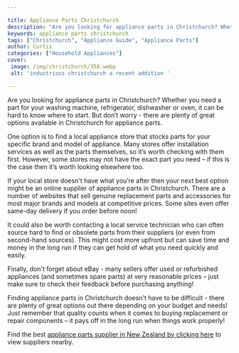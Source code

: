 ```yaml
---

title: Appliance Parts Christchurch
description: "Are you looking for appliance parts in Christchurch? Whether you need a part for your washing machine, refrigerator, dishwasher or...lets find out"
keywords: appliance parts christchurch
tags: ["Christchurch", "Appliance Guide", "Appliance Parts"]
author: Curtis
categories: ["Household Appliances"]
cover: 
 image: /img/christchurch/358.webp
 alt: 'industrious christchurch a recent addition '

---
```


Are you looking for appliance parts in Christchurch? Whether you need a part for your washing machine, refrigerator, dishwasher or oven, it can be hard to know where to start. But don’t worry - there are plenty of great options available in Christchurch for appliance parts. 

One option is to find a local appliance store that stocks parts for your specific brand and model of appliance. Many stores offer installation services as well as the parts themselves, so it’s worth checking with them first. However, some stores may not have the exact part you need – if this is the case then it’s worth looking elsewhere too. 

If your local store doesn't have what you’re after then your next best option might be an online supplier of appliance parts in Christchurch. There are a number of websites that sell genuine replacement parts and accessories for most major brands and models at competitive prices. Some sites even offer same-day delivery if you order before noon! 

It could also be worth contacting a local service technician who can often source hard to find or obsolete parts from their suppliers (or even from second-hand sources). This might cost more upfront but can save time and money in the long run if they can get hold of what you need quickly and easily. 

Finally, don't forget about eBay - many sellers offer used or refurbished appliances (and sometimes spare parts) at very reasonable prices – just make sure to check their feedback before purchasing anything! 

Finding appliance parts in Christchurch doesn't have to be difficult - there are plenty of great options out there depending on your budget and needs! Just remember that quality counts when it comes to buying replacement or repair components – it pays off in the long run when things work properly!

Find the best <a href="/pages/appliance-parts-suppliers/new-zealand/">appliance parts supplier in New Zealand by clicking here</a> to view suppliers nearby.
